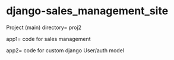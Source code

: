 # django-sales_management_site

Project (main) directory= proj2

app1= code for sales management 

app2= code for custom django User/auth model
